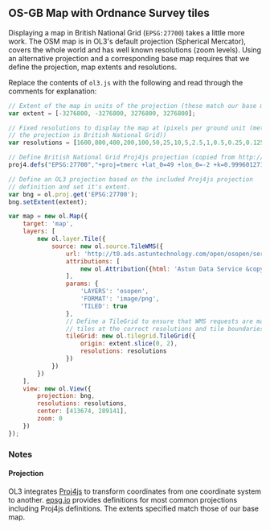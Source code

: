 ## OS-GB Map with Ordnance Survey tiles

Displaying a map in British National Grid (`EPSG:27700`) takes a little more work. The OSM map is in OL3's default projection (Spherical Mercator), covers the whole world and has well known resolutions (zoom levels). Using an alternative projection and a corresponding base map requires that we define the projection, map extents and resolutions.

Replace the contents of `ol3.js` with the following and read through the comments for explanation:

```javascript
// Extent of the map in units of the projection (these match our base map)
var extent = [-3276800, -3276800, 3276800, 3276800];

// Fixed resolutions to display the map at (pixels per ground unit (meters when
// the projection is British National Grid))
var resolutions = [1600,800,400,200,100,50,25,10,5,2.5,1,0.5,0.25,0.125,0.0625];

// Define British National Grid Proj4js projection (copied from http://epsg.io/27700.js)
proj4.defs("EPSG:27700","+proj=tmerc +lat_0=49 +lon_0=-2 +k=0.9996012717 +x_0=400000 +y_0=-100000 +ellps=airy +towgs84=446.448,-125.157,542.06,0.15,0.247,0.842,-20.489 +units=m +no_defs");

// Define an OL3 projection based on the included Proj4js projection
// definition and set it's extent.
var bng = ol.proj.get('EPSG:27700');
bng.setExtent(extent);

var map = new ol.Map({
    target: 'map',
    layers: [
        new ol.layer.Tile({
            source: new ol.source.TileWMS({
                url: 'http://t0.ads.astuntechnology.com/open/osopen/service?',
                attributions: [
                    new ol.Attribution({html: 'Astun Data Service &copy; Ordnance Survey.'})
                ],
                params: {
                    'LAYERS': 'osopen',
                    'FORMAT': 'image/png',
                    'TILED': true
                },
                // Define a TileGrid to ensure that WMS requests are made for
                // tiles at the correct resolutions and tile boundaries
                tileGrid: new ol.tilegrid.TileGrid({
                    origin: extent.slice(0, 2),
                    resolutions: resolutions
                })
            })
        })
    ],
    view: new ol.View({
        projection: bng,
        resolutions: resolutions,
        center: [413674, 289141],
        zoom: 0
    })
});
```

### Notes

#### Projection

OL3 integrates [Proj4js](http://proj4js.org/) to transform coordinates from one coordinate system to another. [epsg.io](http://epsg.io/) provides definitions for most common projections including Proj4js definitions. The extents specified match those of our base map.
